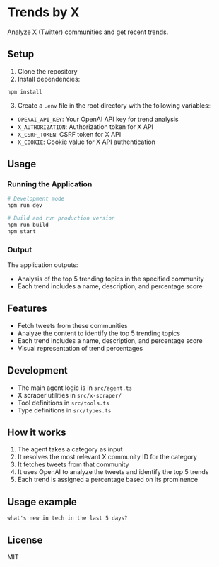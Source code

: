 # Trends by X

Analyze X (Twitter) communities and get recent trends.

## Setup

1. Clone the repository
2. Install dependencies:

```bash
npm install
```

3. Create a `.env` file in the root directory with the following variables::
- `OPENAI_API_KEY`: Your OpenAI API key for trend analysis
- `X_AUTHORIZATION`: Authorization token for X API
- `X_CSRF_TOKEN`: CSRF token for X API
- `X_COOKIE`: Cookie value for X API authentication

## Usage

### Running the Application

```bash
# Development mode
npm run dev

# Build and run production version
npm run build
npm start
```

### Output

The application outputs:
- Analysis of the top 5 trending topics in the specified community
- Each trend includes a name, description, and percentage score

## Features

- Fetch tweets from these communities
- Analyze the content to identify the top 5 trending topics
- Each trend includes a name, description, and percentage score
- Visual representation of trend percentages

## Development

- The main agent logic is in `src/agent.ts`
- X scraper utilities in `src/x-scraper/`
- Tool definitions in `src/tools.ts`
- Type definitions in `src/types.ts`

## How it works

1. The agent takes a category as input
2. It resolves the most relevant X community ID for the category
3. It fetches tweets from that community
4. It uses OpenAI to analyze the tweets and identify the top 5 trends
5. Each trend is assigned a percentage based on its prominence

## Usage example
``` 
what's new in tech in the last 5 days?
```

## License

MIT 